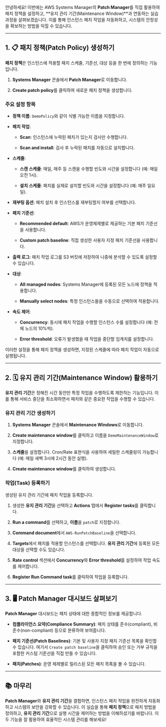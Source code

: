 
안녕하세요! 이번에는 AWS Systems Manager의 **Patch Manager**를 직접 활용하여 패치 정책을 설정하고, **유지 관리 기간(Maintenance Window)**과 연동하는 실습 과정을 살펴보겠습니다. 이를 통해 인스턴스 패치 작업을 자동화하고, 시스템의 안정성을 확보하는 방법을 익힐 수 있습니다.

---

## 1. 📋 패치 정책(Patch Policy) 생성하기

**패치 정책**은 인스턴스에 적용할 패치 스케줄, 기준선, 대상 등을 한 번에 정의하는 기능입니다.

1. **Systems Manager** 콘솔에서 **Patch Manager**로 이동합니다.
    
2. **Create patch policy**를 클릭하여 새로운 패치 정책을 생성합니다.

### 주요 설정 항목

- **정책 이름**: `DemoPolicy`와 같이 식별 가능한 이름을 지정합니다.
    
- **패치 작업**:
    
    - **Scan**: 인스턴스에 누락된 패치가 있는지 검사만 수행합니다.
        
    - **Scan and install**: 검사 후 누락된 패치를 자동으로 설치합니다.

- **스케줄**:
    
    - **스캔 스케줄**: 매일, 매주 등 스캔을 수행할 빈도와 시간을 설정합니다 (예: 매일 오전 1시).
        
    - **설치 스케줄**: 패치를 실제로 설치할 빈도와 시간을 설정합니다 (예: 매주 일요일).

- **재부팅 옵션**: 패치 설치 후 인스턴스를 재부팅할지 여부를 선택합니다.
    
- **패치 기준선**:
    
    - **Recommended default**: AWS가 운영체제별로 제공하는 기본 패치 기준선을 사용합니다.
        
    - **Custom patch baseline**: 직접 생성한 사용자 지정 패치 기준선을 사용합니다.

- **출력 로그**: 패치 작업 로그를 S3 버킷에 저장하여 나중에 분석할 수 있도록 설정할 수 있습니다.
    
- **대상**:
    
    - **All managed nodes**: Systems Manager에 등록된 모든 노드에 정책을 적용합니다.
        
    - **Manually select nodes**: 특정 인스턴스들을 수동으로 선택하여 적용합니다.

- **속도 제어**:
    
    - **Concurrency**: 동시에 패치 작업을 수행할 인스턴스 수를 설정합니다 (예: 전체 노드의 10%씩).
        
    - **Error threshold**: 오류가 발생했을 때 작업을 중단할 임계치를 설정합니다.


이러한 설정을 통해 패치 정책을 생성하면, 지정된 스케줄에 따라 패치 작업이 자동으로 실행됩니다.

---

## 2. 🗓️ 유지 관리 기간(Maintenance Window) 활용하기

**유지 관리 기간**은 정해진 시간 동안만 특정 작업을 수행하도록 제한하는 기능입니다. 이를 통해 서비스 중단을 최소화하면서 패치와 같은 중요한 작업을 수행할 수 있습니다.

### 유지 관리 기간 생성하기

1. **Systems Manager** 콘솔에서 **Maintenance Windows**로 이동합니다.
    
2. **Create maintenance window**를 클릭하고 이름을 `DemoMaintenanceWindow`로 지정합니다.
    
3. **스케줄**을 설정합니다. Cron/Rate 표현식을 사용하여 세밀한 스케줄링이 가능합니다 (예: 매일 새벽 3시에 2시간 동안 실행).
    
4. **Create maintenance window**를 클릭하여 생성합니다.

### 작업(Task) 등록하기

생성된 유지 관리 기간에 패치 작업을 등록합니다.

1. 생성한 **유지 관리 기간**을 선택하고 **Actions** 탭에서 **Register tasks**를 클릭합니다.
    
2. **Run a command**를 선택하고, **이름**을 `patch`로 지정합니다.
    
3. **Command document**에서 `AWS-RunPatchBaseline`을 선택합니다.
    
4. **Targets**에서 패치를 적용할 인스턴스를 선택합니다. **유지 관리 기간**에 등록된 모든 대상을 선택할 수도 있습니다.
    
5. **Rate control** 섹션에서 **Concurrency**와 **Error threshold**를 설정하여 작업 속도를 제어합니다.
    
6. **Register Run Command task**를 클릭하여 작업을 등록합니다.


---

## 3. 🖥️ Patch Manager 대시보드 살펴보기

**Patch Manager** 대시보드는 패치 상태에 대한 종합적인 정보를 제공합니다.

- **컴플라이언스 요약(Compliance Summary)**: 패치 상태를 준수(compliant), 비준수(non-compliant) 등으로 분류하여 보여줍니다.
    
- **패치 기준선(Patch Baselines)**: 기본 및 사용자 지정 패치 기준선 목록을 확인할 수 있습니다. 여기서 `Create patch baseline`을 클릭하여 승인 또는 거부 규칙을 포함한 커스텀 기준선을 직접 만들 수 있습니다.
    
- **패치(Patches)**: 운영 체제별로 릴리스된 모든 패치 목록을 볼 수 있습니다.


---

## 📚 마무리

**Patch Manager**와 **유지 관리 기간**을 결합하면, 인스턴스 패치 작업을 완전하게 자동화하고 시스템의 보안을 강화할 수 있습니다. 이 실습을 통해 **패치 정책**으로 패치 방법을 정의하고, **유지 관리 기간**으로 실행 시간을 제어하는 방법을 이해하셨기를 바랍니다. 이 두 기능을 잘 활용하여 효율적인 시스템 관리를 해보세요!